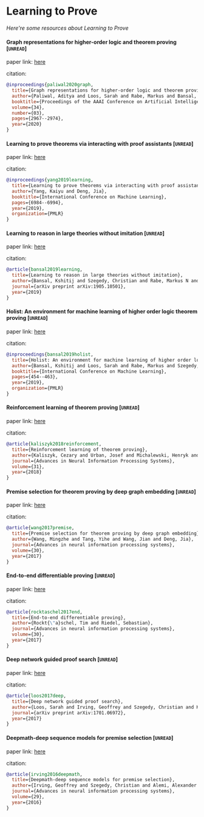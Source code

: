 # Learning to Prove
*Here're some resources about Learning to Prove*



#### Graph representations for higher-order logic and theorem proving [`UNREAD`]

paper link: [here](https://ojs.aaai.org/index.php/AAAI/article/view/5689/5545)

citation: 
```bibtex
@inproceedings{paliwal2020graph,
  title={Graph representations for higher-order logic and theorem proving},
  author={Paliwal, Aditya and Loos, Sarah and Rabe, Markus and Bansal, Kshitij and Szegedy, Christian},
  booktitle={Proceedings of the AAAI Conference on Artificial Intelligence},
  volume={34},
  number={03},
  pages={2967--2974},
  year={2020}
}
```
    

#### Learning to prove theorems via interacting with proof assistants [`UNREAD`]

paper link: [here](http://proceedings.mlr.press/v97/yang19a/yang19a.pdf)

citation: 
```bibtex
@inproceedings{yang2019learning,
  title={Learning to prove theorems via interacting with proof assistants},
  author={Yang, Kaiyu and Deng, Jia},
  booktitle={International Conference on Machine Learning},
  pages={6984--6994},
  year={2019},
  organization={PMLR}
}
```
    

#### Learning to reason in large theories without imitation [`UNREAD`]

paper link: [here](https://arxiv.org/pdf/1905.10501)

citation: 
```bibtex
@article{bansal2019learning,
  title={Learning to reason in large theories without imitation},
  author={Bansal, Kshitij and Szegedy, Christian and Rabe, Markus N and Loos, Sarah M and Toman, Viktor},
  journal={arXiv preprint arXiv:1905.10501},
  year={2019}
}
```
    


#### Holist: An environment for machine learning of higher order logic theorem proving [`UNREAD`]

paper link: [here](http://proceedings.mlr.press/v97/bansal19a/bansal19a.pdf)

citation: 
```bibtex
@inproceedings{bansal2019holist,
  title={Holist: An environment for machine learning of higher order logic theorem proving},
  author={Bansal, Kshitij and Loos, Sarah and Rabe, Markus and Szegedy, Christian and Wilcox, Stewart},
  booktitle={International Conference on Machine Learning},
  pages={454--463},
  year={2019},
  organization={PMLR}
}
```


#### Reinforcement learning of theorem proving [`UNREAD`]

paper link: [here](https://proceedings.neurips.cc/paper/2018/file/55acf8539596d25624059980986aaa78-Paper.pdf)

citation: 
```bibtex
@article{kaliszyk2018reinforcement,
  title={Reinforcement learning of theorem proving},
  author={Kaliszyk, Cezary and Urban, Josef and Michalewski, Henryk and Ol{\v{s}}{\'a}k, Miroslav},
  journal={Advances in Neural Information Processing Systems},
  volume={31},
  year={2018}
}
```
    
    

#### Premise selection for theorem proving by deep graph embedding [`UNREAD`]

paper link: [here](https://proceedings.neurips.cc/paper/2017/file/18d10dc6e666eab6de9215ae5b3d54df-Paper.pdf)

citation: 
```bibtex
@article{wang2017premise,
  title={Premise selection for theorem proving by deep graph embedding},
  author={Wang, Mingzhe and Tang, Yihe and Wang, Jian and Deng, Jia},
  journal={Advances in neural information processing systems},
  volume={30},
  year={2017}
}
```
    


#### End-to-end differentiable proving [`UNREAD`]

paper link: [here](https://proceedings.neurips.cc/paper/2017/file/b2ab001909a8a6f04b51920306046ce5-Paper.pdf)

citation: 
```bibtex
@article{rocktaschel2017end,
  title={End-to-end differentiable proving},
  author={Rockt{\"a}schel, Tim and Riedel, Sebastian},
  journal={Advances in neural information processing systems},
  volume={30},
  year={2017}
}
```
    


#### Deep network guided proof search [`UNREAD`]

paper link: [here](https://arxiv.org/pdf/1701.06972.pdf?fbclid=IwAR057yHH3-XCpdQTERIA1tTsEMFEYK4aF8R8bodUq8xpr-LNOaW-lXOsYt8)

citation: 
```bibtex
@article{loos2017deep,
  title={Deep network guided proof search},
  author={Loos, Sarah and Irving, Geoffrey and Szegedy, Christian and Kaliszyk, Cezary},
  journal={arXiv preprint arXiv:1701.06972},
  year={2017}
}
```
    

#### Deepmath-deep sequence models for premise selection [`UNREAD`]

paper link: [here](https://proceedings.neurips.cc/paper_files/paper/2016/file/f197002b9a0853eca5e046d9ca4663d5-Paper.pdf)

citation: 
```bibtex
@article{irving2016deepmath,
  title={Deepmath-deep sequence models for premise selection},
  author={Irving, Geoffrey and Szegedy, Christian and Alemi, Alexander A and E{\'e}n, Niklas and Chollet, Fran{\c{c}}ois and Urban, Josef},
  journal={Advances in neural information processing systems},
  volume={29},
  year={2016}
}
```
    
